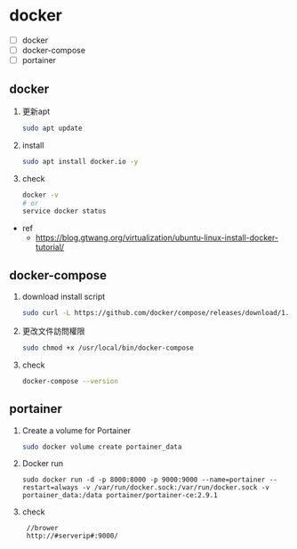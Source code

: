 # docker

- [ ] docker
- [ ] docker-compose
- [ ] portainer

## docker
1. 更新apt
    ``` sh
    sudo apt update
    ```
2. install
    ``` sh
    sudo apt install docker.io -y
    ```
3. check
    ``` sh
    docker -v
    # or
    service docker status
    ```
- ref
  - https://blog.gtwang.org/virtualization/ubuntu-linux-install-docker-tutorial/
## docker-compose
1. download install script
    ``` sh
    sudo curl -L https://github.com/docker/compose/releases/download/1.21.2/docker-compose-`uname -s`-`uname -m` -o /usr/local/bin/docker-compose
    ```
2. 更改文件訪問權限
    ``` sh
    sudo chmod +x /usr/local/bin/docker-compose
    ```
3. check
    ``` sh
    docker-compose --version
    ```

## portainer
1. Create a volume for Portainer 
    ``` sh
    sudo docker volume create portainer_data
    ```
2. Docker run
    ```
    sudo docker run -d -p 8000:8000 -p 9000:9000 --name=portainer --restart=always -v /var/run/docker.sock:/var/run/docker.sock -v portainer_data:/data portainer/portainer-ce:2.9.1
    ```
3. check
   ```
    //brower
    http://#serverip#:9000/
   ```